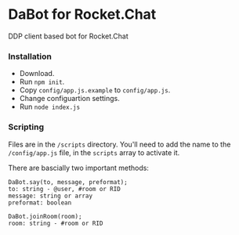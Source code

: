# DaBot for Rocket.Chat
DDP client based bot for Rocket.Chat

### Installation
* Download.
* Run `npm init`.
* Copy `config/app.js.example` to `config/app.js`.
* Change configuartion settings.
* Run `node index.js`

### Scripting
Files are in the `/scripts` directory. You'll need to add the name to the `/config/app.js` file, in the `scripts` array to activate it.

There are bascially two important methods:

```
DaBot.say(to, message, preformat);
to: string - @user, #room or RID 
message: string or array
preformat: boolean

DaBot.joinRoom(room);
room: string - #room or RID
````